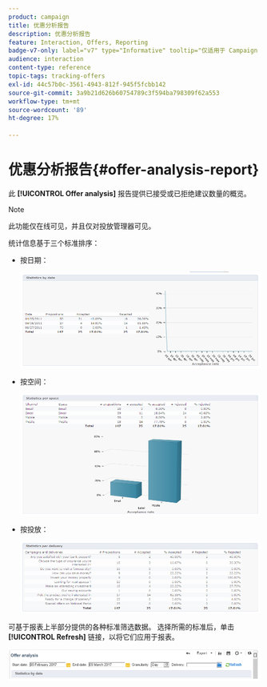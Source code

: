 ```yaml
---
product: campaign
title: 优惠分析报告
description: 优惠分析报告
feature: Interaction, Offers, Reporting
badge-v7-only: label="v7" type="Informative" tooltip="仅适用于 Campaign Classic v7"
audience: interaction
content-type: reference
topic-tags: tracking-offers
exl-id: 44c57b0c-3561-4943-812f-945f5fcbb142
source-git-commit: 3a9b21d626b60754789c3f594ba798309f62a553
workflow-type: tm+mt
source-wordcount: '89'
ht-degree: 17%

---
```


# 优惠分析报告{#offer-analysis-report}



此 **[!UICONTROL Offer analysis]** 报告提供已接受或已拒绝建议数量的概览。

>[!NOTE]
>
>此功能仅在线可见，并且仅对投放管理器可见。

统计信息基于三个标准排序：

* 按日期：

  ![](assets/offer_report_perdate.png)

* 按空间：

  ![](assets/offer_report_perspaces.png)

* 按投放：

  ![](assets/offer_report_perdeliveries.png)

可基于报表上半部分提供的各种标准筛选数据。 选择所需的标准后，单击 **[!UICONTROL Refresh]** 链接，以将它们应用于报表。

![](assets/offer_report_criteria.png)
